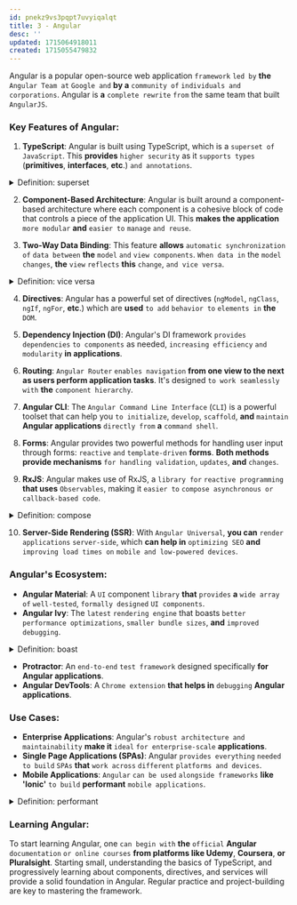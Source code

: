 ```yaml
---
id: pnekz9vs3pqpt7uvyiqalqt
title: 3 - Angular
desc: ''
updated: 1715064918011
created: 1715055479832
---
```


Angular is a popular open-source web application `framework` `led by` **the** `Angular Team at` `Google and` **by a** `community of` `individuals and` `corporations`. Angular is **a** `complete rewrite` `from` the same team that built `AngularJS`.

### Key Features of Angular:

1. **TypeScript**: Angular is built using TypeScript, which is a `superset of` `JavaScript`. This **provides** `higher security` as it `supports types` (**primitives**, **interfaces**, **etc**.) `and annotations`.



<!-- start of 'superset' section -->
<details>
  <summary>Definition: superset</summary>

#
A superset **is a** `set` `that includes` `all` **the** `elements of` `another set`, `as well as` `possibly` `more elements`. For **example**, **if set A is '{1, 2, 3}' and set B is '{1, 2, 3, 4, 5}'**, **then B is a superset of A because it contains all the elements of A and more**.

---
</details>
<!-- end of 'superset' section -->



2. **Component-Based Architecture**: Angular is built around a component-based architecture where each component is a cohesive block of code that controls a piece of the application UI. This **makes the application** `more modular` **and** `easier to` `manage` `and reuse`.

3. **Two-Way Data Binding**: This feature **allows** `automatic synchronization of` `data between` **the** `model` `and` `view components`. `When data in` the `model changes`, **the** `view` `reflects` **this** `change`, `and vice versa`.



<!-- start of 'vice versa' section -->
<details>
  <summary>Definition: vice versa</summary>

#
"Vice versa" **is a** `Latin phrase` `that means` "`the other way around`." It is **used to indicate that a** `statement` `applies equally when` **the** `terms or phrases` `are reversed` `in order`.

---
</details>
<!-- end of 'vice versa' section -->



4. **Directives**: Angular has a powerful set of directives (`ngModel`, `ngClass`, `ngIf`, `ngFor`, **etc**.) which are **used** `to add` `behavior to` `elements in` **the** `DOM`.

5. **Dependency Injection (DI)**: Angular's DI framework `provides dependencies` `to components` as needed, `increasing efficiency` `and modularity` **in applications**.

6. **Routing**: `Angular Router` `enables navigation` **from one view to the next as users perform application tasks**. It's designed `to work seamlessly with` **the** `component hierarchy`.

7. **Angular CLI**: The `Angular Command Line Interface` (`CLI`) is a powerful toolset that can help you `to initialize`, `develop`, `scaffold`, **and** `maintain` **Angular applications** `directly from` **a** `command shell`.

8. **Forms**: Angular provides two powerful methods for handling user input through forms: `reactive` `and` `template-driven` **forms**. **Both methods provide mechanisms** `for handling validation`, `updates`, **and** `changes`.

9. **RxJS**: Angular makes use of RxJS, a `library for` `reactive programming` **that uses** `Observables`, making it `easier to` `compose asynchronous or` `callback-based code`.



<!-- start of 'compose' section -->
<details>
  <summary>Definition: compose</summary>

#
To "compose" **means** `to create or` `put together` `something`, `often` **referring to** `writing or` `arranging elements` `systematically`, **such as** composing a piece of `music`, a `letter`, or an `image`. **It involves the act of forming by assembling or combining various elements into a whole**.

---
</details>
<!-- end of 'compose' section -->



10. **Server-Side Rendering (SSR)**: With `Angular Universal`, **you can** `render applications` `server-side`, which **can help in** `optimizing SEO` **and** `improving load times on` `mobile and low-powered devices`.

### Angular's Ecosystem:

- **Angular Material**: A `UI` component `library` **that** `provides` **a** `wide array of` `well-tested`, `formally designed` `UI components`.
- **Angular Ivy**: The `latest` `rendering engine` that boasts `better performance optimizations`, `smaller bundle sizes`, **and** `improved debugging`.



<!-- start of 'boast' section -->
<details>
  <summary>Definition: boast</summary>

#
To "boast" **means** `to speak with` `excessive pride` `and self-satisfaction about` **one's** `achievements`, `possessions`, `or abilities`.

---
</details>
<!-- end of 'boast' section -->



- **Protractor**: An `end-to-end` `test framework` designed specifically **for Angular applications**.
- **Angular DevTools**: A `Chrome extension` **that helps in** `debugging` **Angular applications**.

### Use Cases:

- **Enterprise Applications**: Angular's `robust architecture and` `maintainability` **make it** `ideal` `for enterprise-scale` **applications**.
- **Single Page Applications (SPAs)**: Angular `provides everything` `needed to build` `SPAs` **that** `work across` `different` `platforms and devices`.
- **Mobile Applications**: `Angular` `can be used` `alongside frameworks` **like 'Ionic'** `to build` **performant** `mobile applications`.



<!-- start of 'performant' section -->
<details>
  <summary>Definition: performant</summary>

#
"Performant" **is an adjective used** `to describe` `software or systems` `that perform well`, **efficiently handling tasks quickly and effectively without wasting resources**.

---
</details>
<!-- end of 'performant' section -->



### Learning Angular:

To start learning Angular, one `can begin with` **the** `official` **Angular** `documentation` `or online courses` **from platforms like Udemy**, **Coursera**, **or Pluralsight**. Starting small, understanding the basics of TypeScript, and progressively learning about components, directives, and services will provide a solid foundation in Angular. Regular practice and project-building are key to mastering the framework.